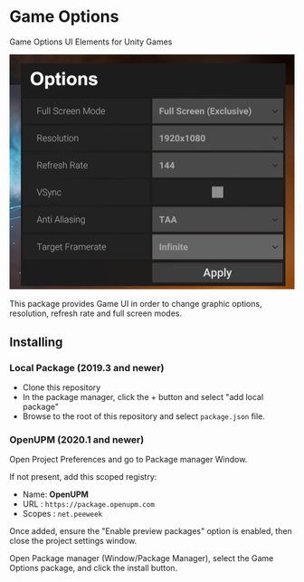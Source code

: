 # Game Options
Game Options UI Elements for Unity Games

![Game Options](https://raw.githubusercontent.com/peeweek/net.peeweek.game-options/master/Documentation%7E/game-options.png)

This package provides Game UI in order to change graphic options, resolution, refresh rate and full screen modes.

## Installing

### Local Package (2019.3 and newer)

* Clone this repository
* In the package manager, click the + button and select "add local package"
* Browse to the root of this repository and select `package.json` file.

### OpenUPM (2020.1 and newer)

Open Project Preferences and go to Package manager Window.

If not present, add this scoped registry:

* Name: **OpenUPM**
* URL : `https://package.openupm.com`
* Scopes : `net.peeweek`

Once added, ensure the "Enable preview packages" option is enabled, then close the project settings window.

Open Package manager (Window/Package Manager), select the Game Options package, and click the install button.

